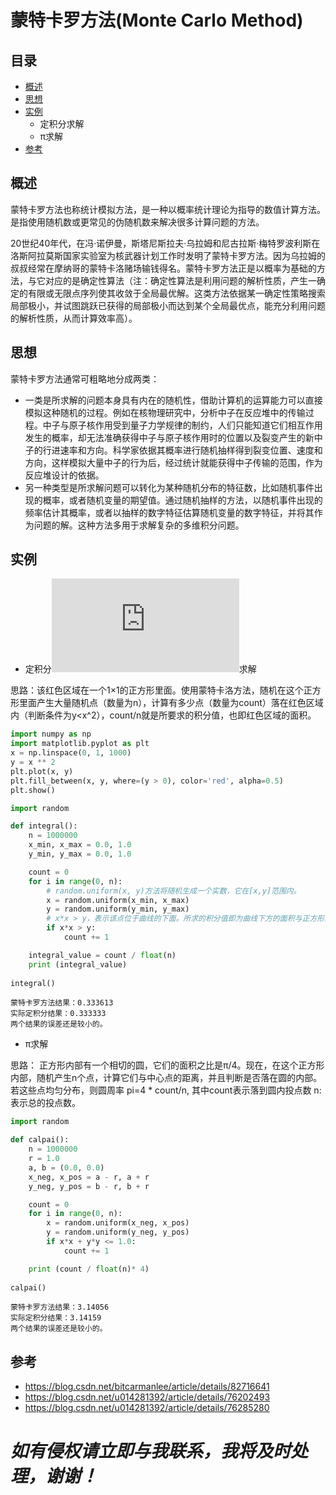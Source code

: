 # 蒙特卡罗方法(Monte Carlo Method)

## 目录
* [概述](#概述)
* [思想](#思想)
* [实例](#实例)
    * 定积分求解
    * π求解
* [参考](#参考)

## 概述
蒙特卡罗方法也称统计模拟方法，是一种以概率统计理论为指导的数值计算方法。是指使用随机数或更常见的伪随机数来解决很多计算问题的方法。

20世纪40年代，在冯·诺伊曼，斯塔尼斯拉夫·乌拉姆和尼古拉斯·梅特罗波利斯在洛斯阿拉莫斯国家实验室为核武器计划工作时发明了蒙特卡罗方法。因为乌拉姆的叔叔经常在摩纳哥的蒙特卡洛赌场输钱得名。蒙特卡罗方法正是以概率为基础的方法，与它对应的是确定性算法（注：确定性算法是利用问题的解析性质，产生一确定的有限或无限点序列使其收敛于全局最优解。这类方法依据某一确定性策略搜索局部极小，并试图跳跃已获得的局部极小而达到某个全局最优点，能充分利用问题的解析性质，从而计算效率高）。

## 思想
蒙特卡罗方法通常可粗略地分成两类：
* 一类是所求解的问题本身具有内在的随机性，借助计算机的运算能力可以直接模拟这种随机的过程。例如在核物理研究中，分析中子在反应堆中的传输过程。中子与原子核作用受到量子力学规律的制约，人们只能知道它们相互作用发生的概率，却无法准确获得中子与原子核作用时的位置以及裂变产生的新中子的行进速率和方向。科学家依据其概率进行随机抽样得到裂变位置、速度和方向，这样模拟大量中子的行为后，经过统计就能获得中子传输的范围，作为反应堆设计的依据。 
* 另一种类型是所求解问题可以转化为某种随机分布的特征数，比如随机事件出现的概率，或者随机变量的期望值。通过随机抽样的方法，以随机事件出现的频率估计其概率，或者以抽样的数字特征估算随机变量的数字特征，并将其作为问题的解。这种方法多用于求解复杂的多维积分问题。

## 实例

* 定积分![first equation](https://latex.codecogs.com/gif.latex?%5Cinline%20%5Cdpi%7B100%7D%20%5Cint_%7B0%7D%5E%7B1%7Dx%5E%7B2%7Ddx)求解

思路：该红色区域在一个1×1的正方形里面。使用蒙特卡洛方法，随机在这个正方形里面产生大量随机点（数量为n），计算有多少点（数量为count）落在红色区域内（判断条件为y<x^2），count/n就是所要求的积分值，也即红色区域的面积。
``` python
import numpy as np
import matplotlib.pyplot as plt
x = np.linspace(0, 1, 1000)
y = x ** 2
plt.plot(x, y)
plt.fill_between(x, y, where=(y > 0), color='red', alpha=0.5)
plt.show()
```
``` python
import random

def integral():
    n = 1000000
    x_min, x_max = 0.0, 1.0
    y_min, y_max = 0.0, 1.0

    count = 0
    for i in range(0, n):
        # random.uniform(x, y)方法将随机生成一个实数，它在[x,y]范围内。
        x = random.uniform(x_min, x_max)
        y = random.uniform(y_min, y_max)
        # x*x > y，表示该点位于曲线的下面。所求的积分值即为曲线下方的面积与正方形面积的比。
        if x*x > y:
            count += 1

    integral_value = count / float(n)
    print (integral_value)
    
integral()
```
```
蒙特卡罗方法结果：0.333613
实际定积分结果：0.333333
两个结果的误差还是较小的。
```

* π求解

思路：
正方形内部有一个相切的圆，它们的面积之比是π/4。现在，在这个正方形内部，随机产生n个点，计算它们与中心点的距离，并且判断是否落在圆的内部。若这些点均匀分布，则圆周率 pi=4 * count/n, 其中count表示落到圆内投点数 n:表示总的投点数。

``` python
import random

def calpai():
    n = 1000000
    r = 1.0
    a, b = (0.0, 0.0)
    x_neg, x_pos = a - r, a + r
    y_neg, y_pos = b - r, b + r

    count = 0
    for i in range(0, n):
        x = random.uniform(x_neg, x_pos)
        y = random.uniform(y_neg, y_pos)
        if x*x + y*y <= 1.0:
            count += 1

    print (count / float(n)* 4) 
    
calpai()
```

```
蒙特卡罗方法结果：3.14056
实际定积分结果：3.14159
两个结果的误差还是较小的。
```

## 参考
* https://blog.csdn.net/bitcarmanlee/article/details/82716641
* https://blog.csdn.net/u014281392/article/details/76202493
* https://blog.csdn.net/u014281392/article/details/76285280

# *如有侵权请立即与我联系，我将及时处理，谢谢！*

